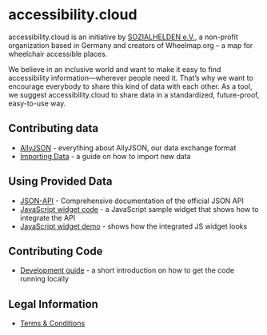 # accessibility.cloud

accessibility.cloud is an initiative by [SOZIALHELDEN e.V.](https://www.sozialhelden.de), a non-profit organization based in Germany and creators of Wheelmap.org – a map for wheelchair accessible places.

We believe in an inclusive world and want to make it easy to find accessibility information—wherever people need it. That’s why we want to encourage everybody to share this kind of data with each other. As a tool, we suggest accessibility.cloud to share data in a standardized, future-proof, easy-to-use way.

## Contributing data

- [AllyJSON](https://sozialhelden.github.io/ac-format) - everything about AllyJSON, our data exchange format
- [Importing Data](docs/importing-data.md) - a guide on how to import new data

## Using Provided Data

- [JSON-API](docs/json-api.md) - Comprehensive documentation of the official JSON API
- [JavaScript widget code](https://github.com/sozialhelden/accessibility-cloud-js) - a JavaScript sample widget that shows how to integrate the API
- [JavaScript widget demo](https://sozialhelden.github.io/accessibility-cloud-js/) - shows how the integrated JS widget looks

## Contributing Code

- [Development guide](docs/development.md) - a short introduction on how to get the code running locally

## Legal Information

- [Terms & Conditions](docs/terms-for-signup.md)

